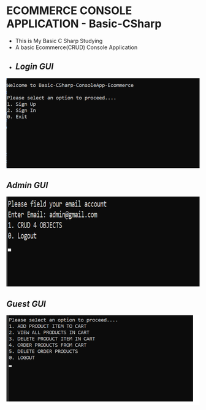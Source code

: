 # ECOMMERCE CONSOLE APPLICATION - Basic-CSharp 
- This is My Basic C Sharp Studying
- A basic Ecommerce(CRUD) Console Application
- ## *Login GUI*
![](https://github.com/AnhTranThe/Basic-CSharp/blob/6955d6f00abb5dc8207f4a0b74a50c5e8a86593e/Basic-CSharp/Picture/Preview_LogIn.png)
## *Admin GUI*
![](https://github.com/AnhTranThe/Basic-CSharp/blob/6955d6f00abb5dc8207f4a0b74a50c5e8a86593e/Basic-CSharp/Picture/Preview_Admin.png)

## *Guest GUI*
![](https://github.com/AnhTranThe/Basic-CSharp/blob/6955d6f00abb5dc8207f4a0b74a50c5e8a86593e/Basic-CSharp/Picture/Preview_Guest.png)

